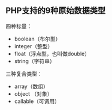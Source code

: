 ## PHP支持的9种原始数据类型

四种标量：

* boolean（布尔型）
* integer（整型）
* float（浮点型，也叫做double）
* string（字符串）

三种复合类型：

* array（数组）
* object （对象）
* callable（可调用）



